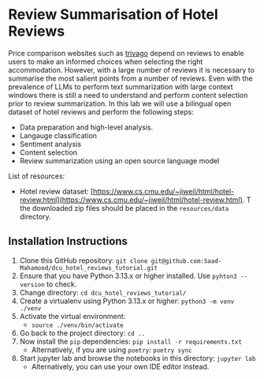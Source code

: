 # Review Summarisation of Hotel Reviews

Price comparison websites such as [trivago](http://company.trivago.com) depend on reviews to enable users to make an informed choices when 
selecting the right accommodation. However, with a large number of reviews it is necessary to summarise the most salient 
points from a number of reviews. Even with the prevalence of LLMs to perform text summarization with large context windows 
there is still a need to understand and perform content selection prior to review summarization. In this lab we will use 
a bilingual open dataset of hotel reviews and perform the following steps:

* Data preparation and high-level analysis.
* Langauge classification 
* Sentiment analysis 
* Content selection
* Review summarization using an open source language model

List of resources:

* Hotel review dataset: [https://www.cs.cmu.edu/~jiweil/html/hotel-review.html](https://www.cs.cmu.edu/~jiweil/html/hotel-review.html). T
the downloaded zip files should be placed in the `resources/data` directory.

## Installation Instructions

1. Clone this GitHub repository: `git clone git@github.com:Saad-Mahamood/dcu_hotel_reviews_tutorial.git`
2. Ensure that you have Python 3.13.x or higher installed. Use `pyhton3 --version` to check.
3. Change directory: `cd dcu_hotel_reviews_tutorial/`
4. Create a virtualenv using Python 3.13.x or higher: `python3 -m venv ./venv`
5. Activate the virtual environment:
   * `source ./venv/bin/activate`
6. Go back to the project directory: `cd ..`
7. Now install the `pip` dependencies: `pip install -r requirements.txt`
   * Alternatively, if you are using `poetry`: `poetry sync` 
8. Start jupyter lab and browse the notebooks in this directory: `jupyter lab`
   * Alternatively, you can use your own IDE editor instead.  